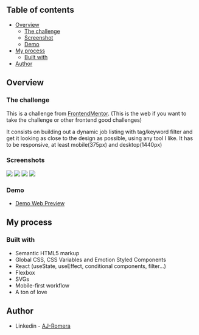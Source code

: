 ## Table of contents

-   [Overview](#overview)
    -   [The challenge](#the-challenge)
    -   [Screenshot](#screenshot)
    -   [Demo](#demo)
-   [My process](#my-process)
    -   [Built with](#built-with)
-   [Author](#author)

## Overview

### The challenge

This is a challenge from [FrontendMentor](https://www.frontendmentor.io/challenges/job-listings-with-filtering-ivstIPCt). (This is the web if you want to take the challenge or other frontend good challenges)

It consists on building out a dynamic job listing with tag/keyword filter and get it looking as close to the design as possible, using any tool I like. It has to be responsive, at least mobile(375px) and desktop(1440px)

### Screenshots

![](./screenshots/desktop.png)
![](./screenshots/desktop-filters&hovers.png)
![](./screenshots/mobile.png)
![](./screenshots/mobile-filters&hovers.png)

### Demo

-   [Demo Web Preview](https://dynamic-job-listing.netlify.app/)

## My process

### Built with

-   Semantic HTML5 markup
-   Global CSS, CSS Variables and Emotion Styled Components
-   React (useState, useEffect, conditional components, filter...)
-   Flexbox
-   SVGs
-   Mobile-first workflow
-   A ton of love

## Author

-   Linkedin - [AJ-Romera](https://www.linkedin.com/in/aj-romera/)
